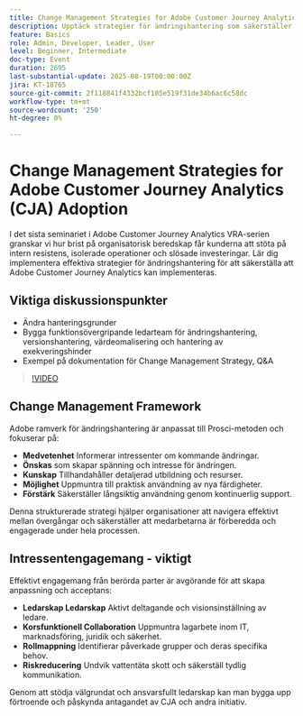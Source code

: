 ```yaml
---
title: Change Management Strategies for Adobe Customer Journey Analytics Adoption
description: Upptäck strategier för ändringshantering som säkerställer att Customer Journey Analytics kan implementeras. Övervinn resistens, anpassa team och spåra värdeberäkning effektivt.
feature: Basics
role: Admin, Developer, Leader, User
level: Beginner, Intermediate
doc-type: Event
duration: 2695
last-substantial-update: 2025-08-19T00:00:00Z
jira: KT-18765
source-git-commit: 2f118841f4332bcf105e519f31de34b6ac6c58dc
workflow-type: tm+mt
source-wordcount: '250'
ht-degree: 0%

---
```



# Change Management Strategies for Adobe Customer Journey Analytics (CJA) Adoption

I det sista seminariet i Adobe Customer Journey Analytics VRA-serien granskar vi hur brist på organisatorisk beredskap får kunderna att stöta på intern resistens, isolerade operationer och slösade investeringar. Lär dig implementera effektiva strategier för ändringshantering för att säkerställa att Adobe Customer Journey Analytics kan implementeras.

## Viktiga diskussionspunkter

* Ändra hanteringsgrunder
* Bygga funktionsövergripande ledarteam för ändringshantering, versionshantering, värdeomalisering och hantering av exekveringshinder
* Exempel på dokumentation för Change Management Strategy, Q&amp;A

>[!VIDEO](https://video.tv.adobe.com/v/3470851/?learn=on&enablevpops)

## Change Management Framework

Adobe ramverk för ändringshantering är anpassat till Prosci-metoden och fokuserar på:

* **Medvetenhet** Informerar intressenter om kommande ändringar.
* **Önskas** som skapar spänning och intresse för ändringen.
* **Kunskap** Tillhandahåller detaljerad utbildning och resurser.
* **Möjlighet** Uppmuntra till praktisk användning av nya färdigheter.
* **Förstärk** Säkerställer långsiktig användning genom kontinuerlig support.

Denna strukturerade strategi hjälper organisationer att navigera effektivt mellan övergångar och säkerställer att medarbetarna är förberedda och engagerade under hela processen.

## Intressentengagemang - viktigt

Effektivt engagemang från berörda parter är avgörande för att skapa anpassning och acceptans:

* **Ledarskap Ledarskap** Aktivt deltagande och visionsinställning av ledare.
* **Korsfunktionell Collaboration** Uppmuntra lagarbete inom IT, marknadsföring, juridik och säkerhet.
* **Rollmappning** Identifierar påverkade grupper och deras specifika behov.
* **Riskreducering** Undvik vattentäta skott och säkerställ tydlig kommunikation.

Genom att stödja välgrundat och ansvarsfullt ledarskap kan man bygga upp förtroende och påskynda antagandet av CJA och andra initiativ.